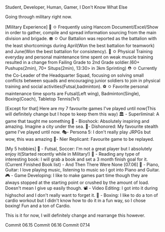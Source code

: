 Student, Developer, Human, Gamer, I Don't Know What Else

Going through military right now.

[Military Experience]
📑 ㅇ Frequently using Hancom Document/Excel/Show in order to gather, compile and spread information sourcing from the main division and brigade.
☎️ ㅇ Our Battalion was reported as the battalion with the least shortcomings during April(Won the best battalion for teamwork) and June(Won the best battalion for consistency).
🥈 ㅇ Physical Training everyday and personal maintenance time spent on weak muscle training resulted in a change from Failing Grade to 2nd Grade soldier.(60+ Pushups(2min), 70+ Situps(2min), 13:30> in 3km Sprinting)
⛑️ ㅇ Currently the Co-Leader of the Headquarter Squad, focusing on solving small conflicts between squads and encouraging junior soldiers to join in physical training and social activities(Futsal,badminton).
⚽ ㅇ Favorite personal maintenance time sports are Futsal(Left wing), Badminton(Single), Boxing(Coach), Tabletop Tennis(1v1)

[Except for that]
Here are my 7 favourite games I've played until now(This will definitely change but I hope to keep them this way)
🏛️ - Superliminal: A game that taught me something
🌊 - Bioshock: Absolutely inspiring and amazing. Imagine a city under the sea.
🌃- Dishonored: My favourite stealth game I've played until now.
🎭- Persona 5: I don't really play JRPGs but wow, this was amazing
🤖- Nier Replicant: Favourite game to be replayed.

[My 5 hobbies]
👣 - Futsal, Soccer: I'm not a great player but I absolutely enjoy it(Started recently while in Military!)
📖 - Reading any type of interesting book: I will grab a book and set a 3 month finish goal for it.
     (Current Finished Book list)
     - And Then There Were None [07.06]
🎹 - Piano, Guitar: I love playing music, listening to music so I got into Piano and Guitar.
🎮 - Game Developing: I like to make games part time though they are always stopped at the starting point or crushed by the amount of load. Doesn't mean I give up easily though.
📽️ - Video Editing: I got into it during highschol and I don't really want to forget it.
🥊 - Boxing: I like to do a ton of cardio workout but I didn't know how to do it in a fun way, so I chose boxing! Fun and a ton of Cardio.

This is it for now,
I will definitely change and rearrange this however. 

Commit 06.15
Commit 06.16
Commit 07.14

